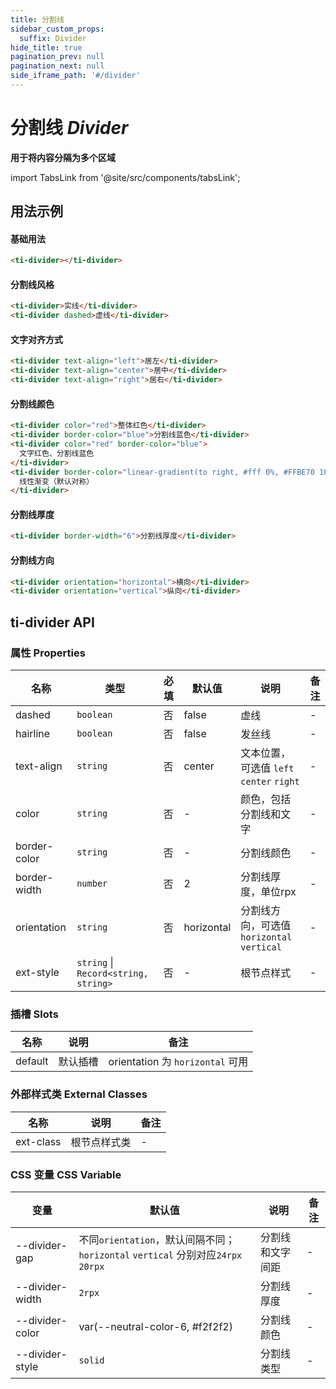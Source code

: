 ```yaml
---
title: 分割线
sidebar_custom_props:
  suffix: Divider
hide_title: true
pagination_prev: null
pagination_next: null
side_iframe_path: '#/divider'
---
```


# 分割线 _Divider_

**用于将内容分隔为多个区域**

import TabsLink from '@site/src/components/tabsLink';

<TabsLink id="ti-divider-api" />

## 用法示例

#### 基础用法

```html showLineNumbers
<ti-divider></ti-divider>
```

#### 分割线风格

```html showLineNumbers
<ti-divider>实线</ti-divider>
<ti-divider dashed>虚线</ti-divider>
```

#### 文字对齐方式

```html showLineNumbers
<ti-divider text-align="left">居左</ti-divider>
<ti-divider text-align="center">居中</ti-divider>
<ti-divider text-align="right">居右</ti-divider>
```

#### 分割线颜色

```html showLineNumbers
<ti-divider color="red">整体红色</ti-divider>
<ti-divider border-color="blue">分割线蓝色</ti-divider>
<ti-divider color="red" border-color="blue">
  文字红色、分割线蓝色
</ti-divider>
<ti-divider border-color="linear-gradient(to right, #fff 0%, #FFBE70 100%)" border-width="{{6}}">
  线性渐变（默认对称）
</ti-divider>
```

#### 分割线厚度

```html showLineNumbers
<ti-divider border-width="6">分割线厚度</ti-divider>
```

#### 分割线方向

```html showLineNumbers
<ti-divider orientation="horizontal">横向</ti-divider>
<ti-divider orientation="vertical">纵向</ti-divider>
```
## ti-divider API
### 属性 **Properties**
| 名称        | 类型      | 必填 | 默认值     | 说明                                      | 备注 |
| ----------- | --------- | ---- | ---------- | ----------------------------------------- | ---- |
| dashed      | `boolean` | 否   | false      | 虚线                                      | -    |
| hairline    | `boolean` | 否   | false      | 发丝线                                    | -    |
| text-align   | `string`  | 否   | center     | 文本位置，可选值 `left` `center` `right ` | -    |
| color       | `string`  | 否   | -          | 颜色，包括分割线和文字                    | -    |
| border-color | `string`  | 否   | -          | 分割线颜色                                | -    |
| border-width | `number`  | 否   | 2          | 分割线厚度，单位rpx                                | -    |
| orientation | `string`  | 否   | horizontal | 分割线方向，可选值`horizontal` `vertical` | -    |
| ext-style    | `string` \| `Record<string, string>`  | 否   | -          | 根节点样式                                | -    |

### 插槽 **Slots**
| 名称    | 说明     | 备注                             |
| ------- | -------- | -------------------------------- |
| default | 默认插槽 | orientation 为 `horizontal` 可用 |

### 外部样式类 **External Classes**
| 名称     | 说明         | 备注 |
| -------- | ------------ | ---- |
| ext-class | 根节点样式类 | -    |

### CSS 变量 **CSS Variable**
| 变量            | 默认值                                                                         | 说明             | 备注 |
| --------------- | ------------------------------------------------------------------------------ | ---------------- | ---- |
| --divider-gap   | 不同`orientation`，默认间隔不同；`horizontal` `vertical` 分别对应`24rpx` `20rpx` | 分割线和文字间距 | -    |
| --divider-width | `2rpx`                                                                          | 分割线厚度       | -    |
| --divider-color | var(--neutral-color-6, #f2f2f2)                                                | 分割线颜色       | -    |
| --divider-style | `solid`                                                                        | 分割线类型       | -    |
